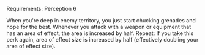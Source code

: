 Requirements: Perception 6

When you're deep in enemy territory, you just start chucking grenades and hope for the best. Whenever you attack with a weapon or equipment that has an area of effect, the area is increased by half. Repeat: If you take this perk again, area of effect size is increased by half (effectively doubling your area of effect size).